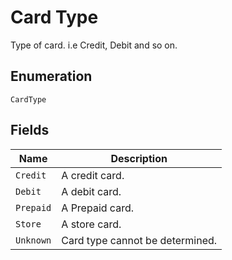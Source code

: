 
# Card Type

Type of card. i.e Credit, Debit and so on.

## Enumeration

`CardType`

## Fields

| Name | Description |
|  --- | --- |
| `Credit` | A credit card. |
| `Debit` | A debit card. |
| `Prepaid` | A Prepaid card. |
| `Store` | A store card. |
| `Unknown` | Card type cannot be determined. |

